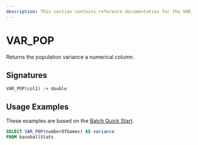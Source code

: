 ```yaml
---
description: This section contains reference documentation for the VAR_POP function.
---
```


# VAR\_POP

Returns the population variance a numerical column.

## Signatures

`VAR_POP(col1) -> double`

## Usage Examples

These examples are based on the [Batch Quick Start](../../basics/getting-started/quick-start.md#batch).

```sql
SELECT VAR_POP(numberOfGames) AS variance 
FROM baseballStats
```
